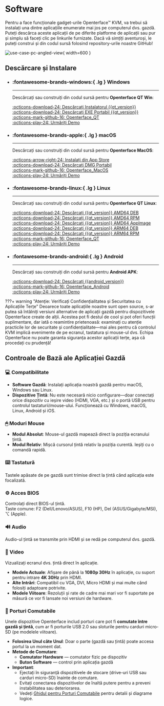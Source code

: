 # Software

Pentru a face funcționale gadget-urile Openterface™ KVM, va trebui să instalați una dintre aplicațiile enumerate mai jos pe computerul dvs. gazdă. Puteți descărca aceste aplicații de pe diferite platforme de aplicații sau pur și simplu să faceți clic pe linkurile furnizate. Dacă vă simțiți aventuroși, le puteți construi și din codul sursă folosind repository-urile noastre GitHub!

![use-case-pc-angled-view](https://assets.openterface.com/images/product/use-case-pc-angled-view.webp){ width=600 }

## Descărcare și Instalare

<div class="grid cards" markdown>

- ### :fontawesome-brands-windows:{ .lg } **Windows**

  ***

  Descărcați sau construiți din codul sursă pentru **Openterface QT Win**:

  [:octicons-download-24: Descărcați Instalatorul {{qt_version}}](https://github.com/TechxArtisanStudio/Openterface_QT/releases/download/{{qt_version}}/openterfaceQT.windows.amd64.installer.exe) <br>
  [:octicons-download-24: Descărcați EXE Portabil {{qt_version}}](https://github.com/TechxArtisanStudio/Openterface_QT/releases/download/{{qt_version}}/openterfaceQT-portable.exe) <br>
  [:octicons-mark-github-16: Openterface_QT](https://github.com/TechxArtisanStudio/Openterface_QT) <br>
  [:octicons-play-24: Urmăriți Demo](https://youtu.be/ERzpGtRvP2o?si=e9k402f0nxsD8o2j)

- ### :fontawesome-brands-apple:{ .lg } **macOS**

  ***

  Descărcați sau construiți din codul sursă pentru **Openterface MacOS**:

  [:octicons-arrow-right-24: Instalați din App Store](/appstore) <br>
  [:octicons-download-24: Descărcați DMG Portabil](macos/dmg-installation.md) <br>
  [:octicons-mark-github-16: Openterface_MacOS](https://github.com/TechxArtisanStudio/Openterface_MacOS) <br>
  [:octicons-play-24: Urmăriți Demo](https://youtu.be/m7OpUem0zqY?si=tclfl0Jl77tmE6_e)

- ### :fontawesome-brands-linux:{ .lg } **Linux**

  ***

  Descărcați sau construiți din codul sursă pentru **Openterface QT Linux**:

  [:octicons-download-24: Descărcați {{qt_version}} AMD64 DEB](https://github.com/TechxArtisanStudio/Openterface_QT/releases/download/{{qt_version}}/openterfaceQT.linux.amd64.deb) <br>
  [:octicons-download-24: Descărcați {{qt_version}} AMD64 RPM](https://github.com/TechxArtisanStudio/Openterface_QT/releases/download/{{qt_version}}/openterfaceQT.linux.amd64.rpm) <br>
  [:octicons-download-24: Descărcați {{qt_version}} AMD64 AppImage](https://github.com/TechxArtisanStudio/Openterface_QT/releases/download/{{qt_version}}/openterfaceQT.linux.amd64.AppImage) <br>
  [:octicons-download-24: Descărcați {{qt_version}} ARM64 DEB](https://github.com/TechxArtisanStudio/Openterface_QT/releases/download/{{qt_version}}/openterfaceQT.linux.arm64.deb) <br>
  [:octicons-download-24: Descărcați {{qt_version}} ARM64 RPM](https://github.com/TechxArtisanStudio/Openterface_QT/releases/download/{{qt_version}}/openterfaceQT.linux.arm64.rpm) <br>
  [:octicons-mark-github-16: Openterface_QT](https://github.com/TechxArtisanStudio/Openterface_QT) <br>
  [:octicons-play-24: Urmăriți Demo](https://youtu.be/_ScpI6TC0Pk?si=FSg7A2zmST8QbFec)

- ### :fontawesome-brands-android:{ .lg } **Android**

  ***

  Descărcați sau construiți din codul sursă pentru **Android APK**:

  [:octicons-download-24: Descărcați {{android_version}}](https://github.com/TechxArtisanStudio/Openterface_Android/releases/download/{{android_version}}/OpenterfaceAndroid-release.apk) <br>
  [:octicons-mark-github-16: Openterface_Android](https://github.com/TechxArtisanStudio/Openterface_Android) <br>
  [:octicons-play-24: Urmăriți Demo](https://x.com/TechxArtisan/status/1825460088922071398)

</div>

???+ warning "Atenție: Verificați Confidențialitatea și Securitatea cu Aplicațiile Terțe"
Deoarece toate aplicațiile noastre sunt open source, s-ar putea să întâlniți versiuni alternative de aplicații gazdă pentru dispozitivele Openterface create de alții. Acestea pot fi destul de cool și pot oferi funcții suplimentare, dar iată o reamintire prietenoasă: examinați cu atenție practicile lor de securitate și confidențialitate—mai ales pentru că controlul KVM implică evenimente de pe ecranul, tastatura și mouse-ul dvs. Echipa Openterface nu poate garanta siguranța acestor aplicații terțe, așa că procedați cu prudență!

## Controale de Bază ale Aplicației Gazdă

### 💻 Compatibilitate

- **Software Gazdă**: Instalați aplicația noastră gazdă pentru macOS, Windows sau Linux.
- **Dispozitive Țintă**: Nu este necesară nicio configurare—doar conectați orice dispozitiv cu ieșire video (HDMI, VGA, etc.) și o portă USB pentru controlul tastaturii/mouse-ului. Funcționează cu Windows, macOS, Linux, Android și iOS.

### 🖱 Moduri Mouse

- **Modul Absolut**: Mouse-ul gazdă mapează direct la poziția ecranului țintă.
- **Modul Relativ**: Mișcă cursorul țintă relativ la poziția curentă. Ieșiți cu o comandă rapidă.

### ⌨️ Tastatură

Tastele apăsate de pe gazdă sunt trimise direct la țintă când aplicația este focalizată.

### ⚙️ Acces BIOS

Controlați direct BIOS-ul țintă.  
Taste comune: F2 (Dell/Lenovo/ASUS), F10 (HP), Del (ASUS/Gigabyte/MSI), ⌥ (Apple).

### 🔊 Audio

Audio-ul țintă se transmite prin HDMI și se redă pe computerul dvs. gazdă.

### 🎥 Video

Vizualizați ecranul dvs. țintă direct în aplicație.

- **Modele Actuale**: Afișare de până la **1080p 30Hz** în aplicație, cu suport pentru intrare **4K 30Hz** prin HDMI.
- **Alte Intrări**: Compatibil cu VGA, DVI, Micro HDMI și mai multe când folosiți adaptoare potrivite.
- **Modele Viitoare**: Rezoluții și rate de cadre mai mari vor fi suportate pe măsură ce vor fi lansate noi versiuni de hardware.

### 🔄 Porturi Comutabile

Unele dispozitive Openterface includ porturi care pot fi **comutate între gazdă și țintă**, cum ar fi porturile USB 2.0 sau sloturile pentru carduri micro-SD (pe modelele viitoare).

- **Folosirea Unul câte Unul**: Doar o parte (gazdă sau țintă) poate accesa portul la un moment dat.
- **Metode de Comutare**:
  - **Comutator Hardware** — comutator fizic pe dispozitiv
  - **Buton Software** — control prin aplicația gazdă
- **Important**:
  - Ejectați în siguranță dispozitivele de stocare (drive-uri USB sau carduri micro-SD) înainte de comutare.
  - Evitați conectarea dispozitivelor de înaltă putere pentru a preveni instabilitatea sau deteriorarea.
  - Vedeți [Ghidul pentru Porturi Comutabile](/usb-switch) pentru detalii și diagrame logice.
